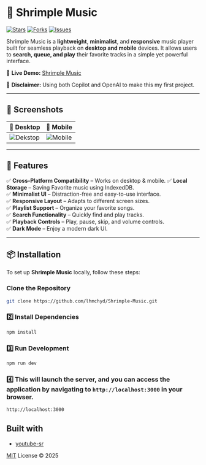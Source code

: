 # 🎵 Shrimple Music

[![Stars](https://img.shields.io/github/stars/lhmchyd/Shrimple-Music?style=for-the-badge)](https://github.com/lhmchyd/Shrimple-Music/stargazers)
[![Forks](https://img.shields.io/github/forks/lhmchyd/Shrimple-Music?style=for-the-badge)](https://github.com/lhmchyd/Shrimple-Music/network/members)
[![Issues](https://img.shields.io/github/issues/lhmchyd/Shrimple-Music?style=for-the-badge)](https://github.com/lhmchyd/Shrimple-Music/issues)

Shrimple Music is a **lightweight**, **minimalist**, and **responsive** music player built for seamless playback on **desktop and mobile** devices. It allows users to **search, queue, and play** their favorite tracks in a simple yet powerful interface.

📌 **Live Demo:** [Shrimple Music](https://shrimple-music.netlify.app)

🤖 **Disclaimer:** Using both Copilot and OpenAI to make this my first project.

---

## 📸 Screenshots

| 🎵 Desktop | 📂 Mobile |
|--------------|----------------|
| ![Dekstop](https://media-hosting.imagekit.io//6f468652e4ea46a9/dekstop.jpg?Expires=1835200214&Key-Pair-Id=K2ZIVPTIP2VGHC&Signature=HsxEJe-C8l-nQqBZxHcjgCjhjRZJNDLThAL33gTep9OkKAqXe2tfTC4lkg9UDqGR5hR3yToMULkdThkKONb36ZqftL6u1Kb-vY3cP-srX4XtsBJDaXZpVQLmCw2AjJxuouS9xrNuOcxvWCXkpnuIslM69A0bzrl2JRqi3veYFia4itHRP82VwKA3u6dRNvKbbHmeinqTOAHym72SAK81Wz9JmXYd4CZsoFGPghJ6nOoaiEwd8uldT2hBS2wqQP98FkamClhdGd3HO3YjDOLeidTEUUCUS7o5Z3IOPSW5M6aLNRr8Lh2zM0X8f1RW-zzI8ZpoWfhjb83omGrLlcg8GA__) | ![Mobile](https://media-hosting.imagekit.io//48e3da2197a04959/mobile.jpg?Expires=1835200285&Key-Pair-Id=K2ZIVPTIP2VGHC&Signature=qgYb~SJECZv4m9V0pjmb4mJy~iQcuUkYpbclC8jx-22bs2uDCe0mX7qPcmoM84w5QXl-9SKh5UqMwF9-0bfeEDHsZtsHABlJzEvfPtkXUVWhXKtKlM38mS7MnDxql5li7ZKsr0qhMyzOMCkYFIL1bHZE8hOYjzDtcAqL7P6Is4L8NPhkzi1I8LGMuCNoDpGemZ72kugBg84CB3-zBmIkLd~i67Q6Bkr~M4r2SFtVfPJWpDKZ1N-Kq5BmVbWSHmMLuvkE2R0Elk6hKi4MxxzX6BrFs1NZV7ekLDQr20AR8DrbGqd4pZ2L22-VpXNBMdLfL1hEiiuttosnwmpmSJ-ecg__) |

---

## 🚀 Features

✅ **Cross-Platform Compatibility** – Works on desktop & mobile.
✅ **Local Storage** – Saving Favorite music using IndexedDB.    
✅ **Minimalist UI** – Distraction-free and easy-to-use interface.  
✅ **Responsive Layout** – Adapts to different screen sizes.  
✅ **Playlist Support** – Organize your favorite songs.  
✅ **Search Functionality** – Quickly find and play tracks.  
✅ **Playback Controls** – Play, pause, skip, and volume controls.  
✅ **Dark Mode** – Enjoy a modern dark UI.  

---

## 📦 Installation

To set up **Shrimple Music** locally, follow these steps:

###  Clone the Repository
```bash
git clone https://github.com/lhmchyd/Shrimple-Music.git
```
### 2️⃣ Install Dependencies
```bash
npm install
```
### 3️⃣ Run Development
```bash
npm run dev
```
### 4️⃣ This will launch the server, and you can access the application by navigating to `http://localhost:3000` in your browser.
```bash
http://localhost:3000
```
## Built with
- [youtube-sr](https://www.npmjs.com/package/youtube-sr)


[MIT](./LICENSE) License &copy; 2025
